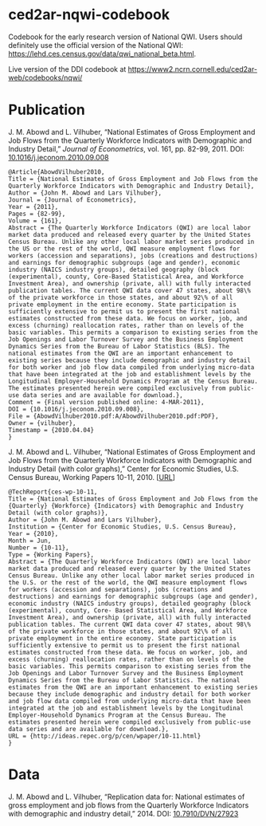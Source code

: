 # ced2ar-nqwi-codebook
Codebook for the early research version of National QWI. Users should definitely use the official version of the National QWI: https://lehd.ces.census.gov/data/qwi_national_beta.html.

Live version of the DDI codebook at https://www2.ncrn.cornell.edu/ced2ar-web/codebooks/nqwi/

# Publication
J. M. Abowd and L. Vilhuber, “National Estimates of Gross Employment and Job Flows from the Quarterly Workforce Indicators with Demographic and Industry Detail,” *Journal of Econometrics*, vol. 161, pp. 82-99, 2011. DOI: [10.1016/j.jeconom.2010.09.008](https://doi.org/10.1016/j.jeconom.2010.09.008)

```
@Article{AbowdVilhuber2010,
Title = {National Estimates of Gross Employment and Job Flows from the Quarterly Workforce Indicators with Demographic and Industry Detail},
Author = {John M. Abowd and Lars Vilhuber},
Journal = {Journal of Econometrics},
Year = {2011},
Pages = {82-99},
Volume = {161},
Abstract = {The Quarterly Workforce Indicators (QWI) are local labor market data produced and released every quarter by the United States Census Bureau. Unlike any other local labor market series produced in the US or the rest of the world, QWI measure employment flows for workers (accession and separations), jobs (creations and destructions) and earnings for demographic subgroups (age and gender), economic industry (NAICS industry groups), detailed geography (block (experimental), county, Core-Based Statistical Area, and Workforce Investment Area), and ownership (private, all) with fully interacted publication tables. The current QWI data cover 47 states, about 98\% of the private workforce in those states, and about 92\% of all private employment in the entire economy. State participation is sufficiently extensive to permit us to present the first national estimates constructed from these data. We focus on worker, job, and excess (churning) reallocation rates, rather than on levels of the basic variables. This permits a comparison to existing series from the Job Openings and Labor Turnover Survey and the Business Employment Dynamics Series from the Bureau of Labor Statistics (BLS). The national estimates from the QWI are an important enhancement to existing series because they include demographic and industry detail for both worker and job flow data compiled from underlying micro-data that have been integrated at the job and establishment levels by the Longitudinal Employer-Household Dynamics Program at the Census Bureau. The estimates presented herein were compiled exclusively from public-use data series and are available for download.},
Comment = {Final version published online: 4-MAR-2011},
DOI = {10.1016/j.jeconom.2010.09.008},
File = {AbowdVilhuber2010.pdf:A/AbowdVilhuber2010.pdf:PDF},
Owner = {vilhuber},
Timestamp = {2010.04.04}
}
```

J. M. Abowd and L. Vilhuber, “National Estimates of Gross Employment and Job Flows from the Quarterly Workforce Indicators with Demographic and Industry Detail (with color graphs),” Center for Economic Studies, U.S. Census Bureau, Working Papers 10-11, 2010.
[[URL](http://ideas.repec.org/p/cen/wpaper/10-11.html)]
```
@TechReport{ces-wp-10-11,
Title = {National Estimates of Gross Employment and Job Flows from the {Quarterly} {Workforce} {Indicators} with Demographic and Industry Detail (with color graphs)},
Author = {John M. Abowd and Lars Vilhuber},
Institution = {Center for Economic Studies, U.S. Census Bureau},
Year = {2010},
Month = Jun,
Number = {10-11},
Type = {Working Papers},
Abstract = {The Quarterly Workforce Indicators (QWI) are local labor market data produced and released every quarter by the United States Census Bureau. Unlike any other local labor market series produced in the U.S. or the rest of the world, the QWI measure employment flows for workers (accession and separations), jobs (creations and destructions) and earnings for demographic subgroups (age and gender), economic industry (NAICS industry groups), detailed geography (block (experimental), county, Core- Based Statistical Area, and Workforce Investment Area), and ownership (private, all) with fully interacted publication tables. The current QWI data cover 47 states, about 98\% of the private workforce in those states, and about 92\% of all private employment in the entire economy. State participation is sufficiently extensive to permit us to present the first national estimates constructed from these data. We focus on worker, job, and excess (churning) reallocation rates, rather than on levels of the basic variables. This permits comparison to existing series from the Job Openings and Labor Turnover Survey and the Business Employment Dynamics Series from the Bureau of Labor Statistics. The national estimates from the QWI are an important enhancement to existing series because they include demographic and industry detail for both worker and job flow data compiled from underlying micro-data that have been integrated at the job and establishment levels by the Longitudinal Employer-Household Dynamics Program at the Census Bureau. The estimates presented herein were compiled exclusively from public-use data series and are available for download.},
URL = {http://ideas.repec.org/p/cen/wpaper/10-11.html}
}
```

# Data

J. M. Abowd and L. Vilhuber, “Replication data for: National estimates of gross employment and job flows from the Quarterly Workforce Indicators with demographic and industry detail,”  2014. DOI: [10.7910/DVN/27923](http://dx.doi.org/10.7910/DVN/27923)
